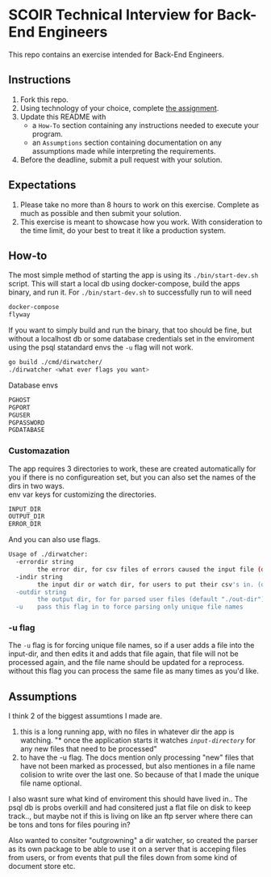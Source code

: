 # SCOIR Technical Interview for Back-End Engineers
This repo contains an exercise intended for Back-End Engineers.

## Instructions
1. Fork this repo.
1. Using technology of your choice, complete [the assignment](./Assignment.md).
1. Update this README with
    * a `How-To` section containing any instructions needed to execute your program.
    * an `Assumptions` section containing documentation on any assumptions made while interpreting the requirements.
1. Before the deadline, submit a pull request with your solution.

## Expectations
1. Please take no more than 8 hours to work on this exercise. Complete as much as possible and then submit your solution.
1. This exercise is meant to showcase how you work. With consideration to the time limit, do your best to treat it like a production system.


## How-to
The most simple method of starting the app is using its `./bin/start-dev.sh` script. This will start a local db using docker-compose, build the apps binary, and run it. For  `./bin/start-dev.sh` to successfully run to will need 

```sh
docker-compose
flyway
```
  
If you want to simply build and run the binary, that too should be fine, but without a localhost db or some database credentials set in the enviroment using the psql statandard envs the `-u` flag will not work. 

```sh
go build ./cmd/dirwatcher/
./dirwatcher <what ever flags you want>
```
Database envs
```sh
PGHOST
PGPORT
PGUSER
PGPASSWORD
PGDATABASE
```

### Customazation
The app requires 3 directories to work, these are created automatically for you if there is no configureation set, but you can also set the names of the dirs in two ways.  
env var keys for customizing the directories.
```sh
INPUT_DIR
OUTPUT_DIR
ERROR_DIR
```
And you can also use flags.  
```sh
Usage of ./dirwatcher:
  -errordir string
        the error dir, for csv files of errors caused the input file (default "./error-dir")
  -indir string
        the input dir or watch dir, for users to put their csv's in. (default "./input-dir")
  -outdir string
        the output dir, for for parsed user files (default "./out-dir")
  -u    pass this flag in to force parsing only unique file names
  ```
### -u flag
The `-u` flag is for forcing unique file names, so if a user adds a file into the input-dir, and then edits it and adds that file again, that file will not be processed again, and the file name should be updated for a reprocess. without this flag you can process the same file as many times as you'd like.

## Assumptions
I think 2 of the biggest assumtions I made are. 
1. this is a long running app, with no files in whatever dir the app is watching. 
"* once the application starts it watches _`input-directory`_ for any new files that need to be processed"  
2. to have the -u flag. The docs mention only processing "new" files that have not been marked as processed, but also mentiones in a file name colision to write over the last one. So because of that I made the unique file name optional. 

I also wasnt sure what kind of enviroment this should have lived in.. The psql db is probs overkill and had consitered just a flat file on disk to keep track.., but maybe not if this is living on like an ftp server where there can be tons and tons for files pouring in? 

Also wanted to consiter "outgrowning" a dir watcher, so created the parser as its own package to be able to use it on a server that is acceping files from users, or from events that pull the files down from some kind of document store etc.